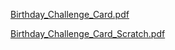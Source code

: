 [Birthday_Challenge_Card.pdf](../files/Birthday_Challenge_Card.pdf)

[Birthday_Challenge_Card_Scratch.pdf](../files/Birthday_Challenge_Card_Scratch.pdf)
